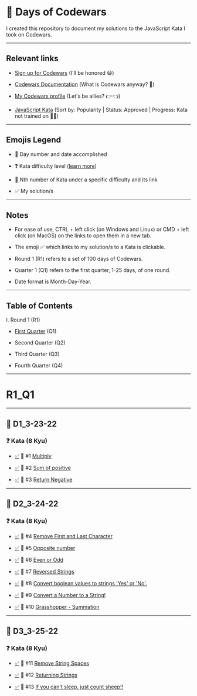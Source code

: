 # 💯 Days of Codewars

I created this repository to document my solutions to the JavaScript Kata I took on Codewars.

--------------

## Relevant links

- [Sign up for Codewars](www.codewars.com/r/DV792A) (I'll be honored 😆)

- [Codewars Documentation](https://docs.codewars.com/) (What is Codewars anyway? 🤔)

- [My Codewars profile](https://www.codewars.com/users/jewelkeith-jk) (Let's be allies? 👉👈)

- [JavaScript Kata](https://www.codewars.com/kata/search/javascript?q=&r[]=-8&xids=played&beta=false&order_by=popularity%20desc) (Sort by: Popularity | Status: Approved | Progress: Kata not trained on 👩‍💻)

--------------

## Emojis Legend

- 📅 Day number and date accomplished

- ❓ Kata difficulty level ([learn more](https://docs.codewars.com/gamification/ranks))

- 🔗 Nth number of Kata under a specific difficulty and its link

- ✅ My solution/s

--------------

## Notes

- For ease of use, CTRL + left click (on Windows and Linux) or CMD + left click (on MacOS) on the links to open them in a new tab.

- The emoji ✅ which links to my solution/s to a Kata is clickable.

- Round 1 (R1) refers to a set of 100 days of Codewars.

- Quarter 1 (Q1) refers to the first quarter, 1-25 days, of one round.

- Date format is Month-Day-Year.

--------------

## Table of Contents

I. Round 1 (R1)

  - [First Quarter](#r1_q1) (Q1)

  - Second Quarter (Q2)

  - Third Quarter (Q3)

  - Fourth Quarter (Q4)

--------------

# R1_Q1

--------------

## 📅 D1_3-23-22

### ❓ Kata (8 Kyu)

- [✅](https://github.com/jewelkeith-jk/100-days-codewars/blob/main/round1/quarter1/day1_3-23-22/1multiply.js) 🔗 #1 [Multiply](https://www.codewars.com/kata/50654ddff44f800200000004)

- [✅](https://github.com/jewelkeith-jk/100-days-codewars/blob/main/round1/quarter1/day1_3-23-22/2sum_of_positive.js) 🔗 #2 [Sum of positive](https://www.codewars.com/kata/5715eaedb436cf5606000381)

- [✅](https://github.com/jewelkeith-jk/100-days-codewars/blob/main/round1/quarter1/day1_3-23-22/3return_negative.js) 🔗 #3 [Return Negative](https://www.codewars.com/kata/55685cd7ad70877c23000102)

--------------

## 📅 D2_3-24-22

### ❓ Kata (8 Kyu)

- [✅](https://github.com/jewelkeith-jk/100-days-codewars/blob/main/round1/quarter1/day2_3-24-22/1remove_first_and_last_character.js) 🔗 #4 [Remove First and Last Character](https://www.codewars.com/kata/56bc28ad5bdaeb48760009b0)

- [✅](https://github.com/jewelkeith-jk/100-days-codewars/blob/main/round1/quarter1/day2_3-24-22/2opposite_number.js) 🔗 #5 [Opposite number](https://www.codewars.com/kata/56dec885c54a926dcd001095)

- [✅](https://github.com/jewelkeith-jk/100-days-codewars/blob/main/round1/quarter1/day2_3-24-22/3even_or_odd.js) 🔗 #6 [Even or Odd](https://www.codewars.com/kata/53da3dbb4a5168369a0000fe)

- [✅](https://github.com/jewelkeith-jk/100-days-codewars/blob/main/round1/quarter1/day2_3-24-22/4reversed_strings.js) 🔗 #7 [Reversed Strings](https://www.codewars.com/kata/5168bb5dfe9a00b126000018)

- [✅](https://github.com/jewelkeith-jk/100-days-codewars/blob/main/round1/quarter1/day2_3-24-22/5convert_boolean_values_to_strings_'Yes'_or_'No'.js) 🔗 #8 [Convert boolean values to strings 'Yes' or 'No'.](https://www.codewars.com/kata/53369039d7ab3ac506000467)

- [✅](https://github.com/jewelkeith-jk/100-days-codewars/blob/main/round1/quarter1/day2_3-24-22/6convert_a_number_to_a_string.js) 🔗 #9 [Convert a Number to a String!](https://www.codewars.com/kata/5265326f5fda8eb1160004c8)

- [✅](https://github.com/jewelkeith-jk/100-days-codewars/blob/main/round1/quarter1/day2_3-24-22/7grasshopper_summation.js) 🔗 #10 [Grasshopper - Summation](https://www.codewars.com/kata/55d24f55d7dd296eb9000030)

--------------

## 📅 D3_3-25-22

### ❓ Kata (8 Kyu)

- [✅](https://github.com/jewelkeith-jk/100-days-codewars/blob/main/round1/quarter1/day3_3-25-22/8remove_string_spaces.js) 🔗 #11 [Remove String Spaces](https://www.codewars.com/kata/57eae20f5500ad98e50002c5)

- [✅](https://github.com/jewelkeith-jk/100-days-codewars/blob/main/round1/quarter1/day3_3-25-22/9returning_strings.js) 🔗 #12 [Returning Strings](https://www.codewars.com/kata/55a70521798b14d4750000a4)

- [✅](https://github.com/jewelkeith-jk/100-days-codewars/blob/main/round1/quarter1/day3_3-25-22/10if_you_can't_sleep_just_count_sheep.js) 🔗 #13 [If you can't sleep, just count sheep!!](https://www.codewars.com/kata/5b077ebdaf15be5c7f000077)

